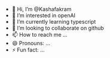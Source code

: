 - 👋 Hi, I’m @Kashafakram
- 👀 I’m interested in openAI
- 🌱 I’m currently learning typescript
- 💞️ I’m looking to collaborate on github
- 📫 How to reach me ...
- 😄 Pronouns: ...
- ⚡ Fun fact: ...

<!---
Kashafgit/Kashafgit is a ✨ special ✨ repository because its `README.md` (this file) appears on your GitHub profile.
You can click the Preview link to take a look at your changes.
--->
